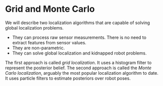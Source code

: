 # Grid and Monte Carlo

We will describe two localization algorithms that are capable of solving global localization problems.

* They can process raw sensor measurements. There is no need to extract features from sensor values.
* They are non-parametric.
* They can solve global localization and kidnapped robot problems.

The first approach is called _grid localization_. It uses a histogram filter to represent the posterior belief.  The second approach is called the _Monte Carlo localization_, arguably the most popular localization algorithm to date. It uses particle filters to estimate posteriors over robot poses. 



